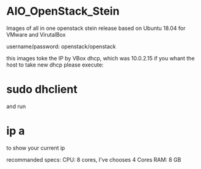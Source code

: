 # AIO_OpenStack_Stein
Images of all in one openstack stein release based on Ubuntu 18.04 for VMware and VirutalBox

username/password: openstack/openstack

this images toke the IP by VBox dhcp, which was 10.0.2.15
if you whant the host to take new dhcp please execute:
# sudo dhclient
and run
# ip a
to show your current ip

recommanded specs:
CPU: 8 cores, I've chooses 4 Cores
RAM: 8 GB
